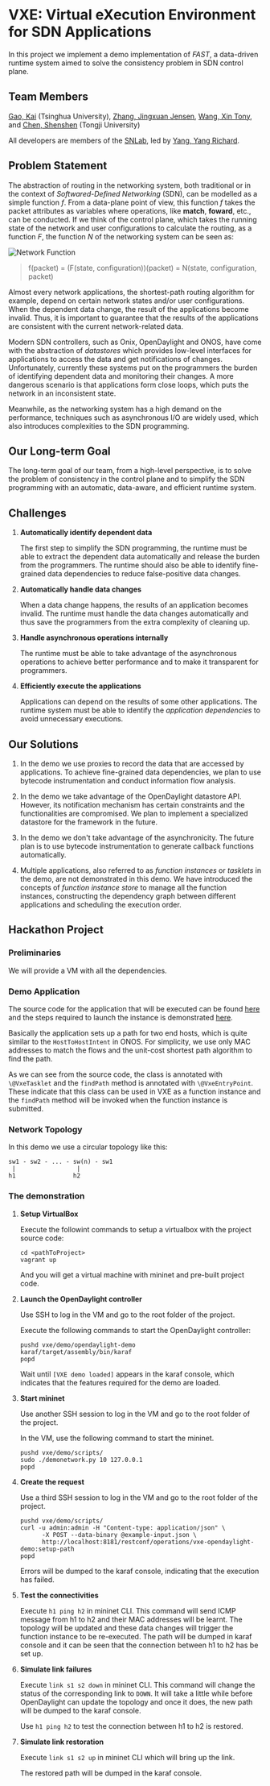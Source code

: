 # VXE: Virtual eXecution Environment for SDN Applications

In this project we implement a demo implementation of *FAST*, a data-driven
runtime system aimed to solve the consistency problem in SDN control plane.

## Team Members

[Gao, Kai](https://github.com/emiapwil) (Tsinghua University),
[Zhang, Jingxuan Jensen](https://github.com/fno2010),
[Wang, Xin Tony](https://github.com/TonyWang123), and
[Chen, Shenshen](https://github.com/css9091) (Tongji University)

All developers are members of the [SNLab](http://snlab.github.io/), led by
[Yang, Yang Richard](https://github.com/yryang).

## Problem Statement

The abstraction of routing in the networking system, both traditional or in the
context of *Softwared-Defined Networking* (SDN), can be modelled as a simple
function *f*.  From a data-plane point of view, this function *f* takes the
packet attributes as variables where operations, like **match**, **foward**,
etc., can be conducted.  If we think of the control plane, which takes the
running state of the network and user configurations to calculate the routing,
as a function *F*, the function *N* of the networking system can be seen as:

![Network Function](https://raw.githubusercontent.com/snlab/vxe-onug-hackathon-2016/master/doc/figures/network-function.png)

> f(packet) = (F(state, configuration))(packet) = N(state, configuration, packet)

Almost every network applications, the shortest-path routing algorithm for
example, depend on certain network states and/or user configurations.  When the
dependent data change, the result of the applications become invalid.  Thus, it
is important to guarantee that the results of the applications are consistent
with the current network-related data.

Modern SDN controllers, such as Onix, OpenDaylight and ONOS, have come with the
abstraction of *datastores* which provides low-level interfaces for applications
to access the data and get notifications of changes.  Unfortunately, currently
these systems put on the programmers the burden of identifying dependent data
and monitoring their changes.  A more dangerous scenario is that applications
form close loops, which puts the network in an inconsistent state.

Meanwhile, as the networking system has a high demand on the performance,
techniques such as asynchronous I/O are widely used, which also introduces
complexities to the SDN programming.

## Our Long-term Goal

The long-term goal of our team, from a high-level perspective, is to solve the
problem of consistency in the control plane and to simplify the SDN programming
with an automatic, data-aware, and efficient runtime system.

## Challenges

1.  **Automatically identify dependent data**

    The first step to simplify the SDN programming, the runtime must be able to
    extract the dependent data automatically and release the burden from the
    programmers.  The runtime should also be able to identify fine-grained data
    dependencies to reduce false-positive data changes.

1.  **Automatically handle data changes**

    When a data change happens, the results of an application becomes invalid.
    The runtime must handle the data changes automatically and thus save the
    programmers from the extra complexity of cleaning up.

1.  **Handle asynchronous operations internally**

    The runtime must be able to take advantage of the asynchronous operations to
    achieve better performance and to make it transparent for programmers.

1.  **Efficiently execute the applications**

    Applications can depend on the results of some other applications.  The
    runtime system must be able to identify the *application dependencies* to
    avoid unnecessary executions.

## Our Solutions

1.  In the demo we use proxies to record the data that are accessed by
    applications.  To achieve fine-grained data dependencies, we plan to use
    bytecode instrumentation and conduct information flow analysis.

1.  In the demo we take advantage of the OpenDaylight datastore API.  However,
    its notification mechanism has certain constraints and the functionalities
    are compromised.  We plan to implement a specialized datastore for the
    framework in the future.

1.  In the demo we don't take advantage of the asynchronicity.  The future plan
    is to use bytecode instrumentation to generate callback functions
    automatically.

1.  Multiple applications, also referred to as *function instances* or
    *tasklets* in the demo, are not demonstrated in this demo.  We have
    introduced the concepts of *function instance store* to manage all the
    function instances, constructing the dependency graph between different
    applications and scheduling the execution order.


## Hackathon Project

### Preliminaries

We will provide a VM with all the dependencies.

### Demo Application

The source code for the application that will be executed can be found [here](https://github.com/snlab/vxe-onug-hackathon-2016/blob/master/demo/opendaylight-demo/impl/src/main/java/org/snlab/vxe/demo/opendaylight/impl/application/VxeDemoTasklet.java) and the steps required to launch the instance is demonstrated [here](https://github.com/snlab/vxe-onug-hackathon-2016/blob/master/demo/opendaylight-demo/impl/src/main/java/org/snlab/vxe/demo/opendaylight/impl/VxeOpenDaylightDemoProvider.java#110).

Basically the application sets up a path for two end hosts, which is quite
similar to the `HostToHostIntent` in ONOS.  For simplicity, we use only MAC
addresses to match the flows and the unit-cost shortest path algorithm to find
the path.

As we can see from the source code, the class is annotated with `\@VxeTasklet`
and the `findPath` method is annotated with `\@VxeEntryPoint`.  These indicate
that this class can be used in VXE as a function instance and the `findPath`
method will be invoked when the function instance is submitted.

### Network Topology

In this demo we use a circular topology like this:

~~~
sw1 - sw2 - ... - sw(n) - sw1
 |                 |
h1                h2
~~~

### The demonstration

1.  **Setup VirtualBox**

    Execute the followint commands to setup a virtualbox with the project
    source code:

    ~~~
    cd <pathToProject>
    vagrant up
    ~~~

    And you will get a virtual machine with mininet and pre-built project code.

1.  **Launch the OpenDaylight controller**

    Use SSH to log in the VM and go to the root folder of the project.

    Execute the following commands to start the OpenDaylight controller:

    ~~~
    pushd vxe/demo/opendaylight-demo
    karaf/target/assembly/bin/karaf
    popd
    ~~~

    Wait until `[VXE demo loaded]` appears in the karaf console, which indicates
    that the features required for the demo are loaded.

1.  **Start mininet**

    Use another SSH session to log in the VM and go to the root folder of the
    project.

    In the VM, use the following command to start the mininet.

    ~~~
    pushd vxe/demo/scripts/
    sudo ./demonetwork.py 10 127.0.0.1
    popd
    ~~~

1.  **Create the request**

    Use a third SSH session to log in the VM and go to the root folder of the
    project.

    ~~~
    pushd vxe/demo/scripts/
    curl -u admin:admin -H "Content-type: application/json" \
          -X POST --data-binary @example-input.json \
          http://localhost:8181/restconf/operations/vxe-opendaylight-demo:setup-path
    popd
    ~~~

    Errors will be dumped to the karaf console, indicating that the execution
    has failed.

1.  **Test the connectivities**

    Execute `h1 ping h2` in mininet CLI.  This command will send ICMP
    message from h1 to h2 and their MAC addresses will be learnt.  The
    topology will be updated and these data changes will trigger the function
    instance to be re-executed.  The path will be dumped in karaf console and
    it can be seen that the connection between h1 to h2 has be set up.

1.  **Simulate link failures**

    Execute `link s1 s2 down` in mininet CLI.  This command will change the
    status of the corresponding link to `DOWN`.  It will take a little while
    before OpenDaylight can update the topology and once it does, the new path
    will be dumped to the karaf console.

    Use `h1 ping h2` to test the connection between h1 to h2 is restored.

1.  **Simulate link restoration**

    Execute `link s1 s2 up` in mininet CLI which will bring up the link.

    The restored path will be dumped in the karaf console.

